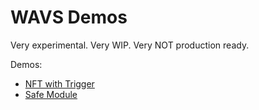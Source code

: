 # WAVS Demos

Very experimental. Very WIP. Very NOT production ready.

Demos:
- [NFT with Trigger](./NFT_DEMO.md)
- [Safe Module](./SAFE_MODULE_DEMO.md)
